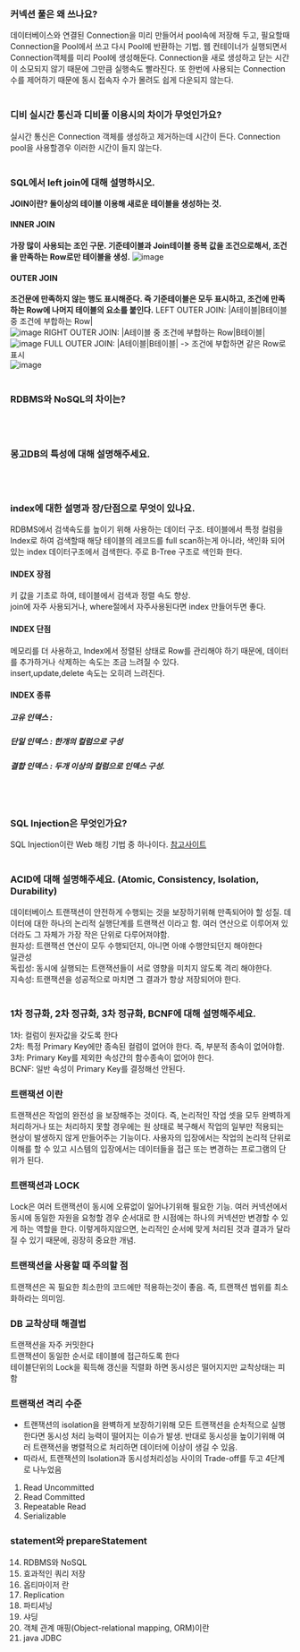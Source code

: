 
### 커넥션 풀은 왜 쓰나요?  
데이터베이스와 연결된 Connection을 미리 만들어서 pool속에 저장해 두고, 필요할때 Connection을 Pool에서 쓰고 다시 Pool에 반환하는 기법. 웹 컨테이너가 실행되면서 Connection객체를 미리 Pool에 생성해둔다. Connection을 새로 생성하고 닫는 시간이 소모되지 않기 때문에 그만큼 실행속도 빨라진다. 또 한번에 사용되는 Connection 수를 제어하기 때문에 동시 접속자 수가 몰려도 쉽게 다운되지 않는다. 
</br></br>

### 디비 실시간 통신과 디비풀 이용시의 차이가 무엇인가요?
실시간 통신은 Connection 객체를 생성하고 제거하는데 시간이 든다. Connection pool을 사용할경우 이러한 시간이 들지 않는다.
</br></br>

### SQL에서 left join에 대해 설명하시오.
**JOIN이란? 둘이상의 테이블 이용해 새로운 테이블을 생성하는 것.**
#### INNER JOIN
**가장 많이 사용되는 조인 구문. 기준테이블과 Join테이블 중복 값을 조건으로해서, 조건을 만족하는 Row로만 테이블을 생성.**
![image](https://t1.daumcdn.net/cfile/tistory/9972124C5C0D1ED00D)

#### OUTER JOIN
**조건문에 만족하지 않는 행도 표시해준다. 즉 기준테이블은 모두 표시하고, 조건에 만족하는 Row에 나머지 테이블의 요소를 붙인다.**
LEFT OUTER JOIN: |A테이블|B테이블 중 조건에 부합하는 Row|  
![image](https://t1.daumcdn.net/cfile/tistory/99C530425C0D1ED30A)
RIGHT OUTER JOIN: |A테이블 중 조건에 부합하는 Row|B테이블|  
![image](https://t1.daumcdn.net/cfile/tistory/99D5FD485C0D1ED51A)
FULL OUTER JOIN: |A테이블|B테이블| -> 조건에 부합하면 같은 Row로 표시  
![image](https://t1.daumcdn.net/cfile/tistory/9932304C5C0D1ED735)
</br></br>

### RDBMS와 NoSQL의 차이는?
</br></br>

### 몽고DB의 특성에 대해 설명해주세요.
</br></br>

### index에 대한 설명과 장/단점으로 무엇이 있나요.
RDBMS에서 검색속도를 높이기 위해 사용하는 데이터 구조. 테이블에서 특정 컬럼을 Index로 하여 검색할때 해당 테이블의 레코드를 full scan하는게 아니라, 색인화 되어있는 index 데이터구조에서 검색한다. 주로 B-Tree 구조로 색인화 한다. 

#### INDEX 장점
키 값을 기초로 하여, 테이블에서 검색과 정렬 속도 향상.  
join에 자주 사용되거나, where절에서 자주사용된다면 index 만들어두면 좋다.
#### INDEX 단점
메모리를 더 사용하고, Index에서 정렬된 상태로 Row를 관리해야 하기 때문에, 데이터를 추가하거나 삭제하는 속도는 조금 느려질 수 있다.  
insert,update,delete 속도는 오히려 느려진다.
#### INDEX 종류
##### 고유 인덱스 :
##### 단일 인덱스 : 한개의 컬럼으로 구성
##### 결합 인덱스 : 두개 이상의 컬럼으로 인덱스 구성.
</br></br>

### SQL Injection은 무엇인가요?
SQL Injection이란 Web 해킹 기법 중 하나이다. 
[참고사이트](https://asfirstalways.tistory.com/360)
</br></br>

### ACID에 대해 설명해주세요. (Atomic, Consistency, Isolation, Durability)
데이터베이스 트랜잭션이 안전하게 수행되는 것을 보장하기위해 만족되어야 할 성질. 데이터에 대한 하나의 논리적 실행단계를 트랜잭션 이라고 함. 여러 연산으로 이루어져 있더라도 그 자체가 가장 작은 단위로 다루어져야함.  
원자성: 트랜잭션 연산이 모두 수행되던지, 아니면 아얘 수행안되던지 해야한다  
일관성  
독립성: 동시에 실행되는 트랜잭션들이 서로 영향을 미치지 않도록 격리 해야한다.   
지속성: 트랜잭션을 성공적으로 마치면 그 결과가 항상 저장되어야 한다.
</br></br>

### 1차 정규화, 2차 정규화, 3차 정규화, BCNF에 대해 설명해주세요.
1차: 컬럼이 원자값을 갖도록 한다  
2차: 특정 Primary Key에만 종속된 컬럼이 없어야 한다. 즉, 부분적 종속이 없어야함.  
3차: Primary Key를 제외한 속성간의 함수종속이 없어야 한다.  
BCNF: 일반 속성이 Primary Key를 결정해선 안된다.  

### 트랜잭션 이란
트랜잭션은 작업의 완전성 을 보장해주는 것이다. 즉, 논리적인 작업 셋을 모두 완벽하게 처리하거나 또는 처리하지 못할 경우에는 원 상태로 복구해서 작업의 일부만 적용되는 현상이 발생하지 않게 만들어주는 기능이다. 사용자의 입장에서는 작업의 논리적 단위로 이해를 할 수 있고 시스템의 입장에서는 데이터들을 접근 또는 변경하는 프로그램의 단위가 된다.

### 트랜잭션과 LOCK
Lock은 여러 트랜잭션이 동시에 오류없이 일어나기위해 필요한 기능. 여러 커넥션에서 동시에 동일한 자원을 요청할 경우 순서대로 한 시점에는 하나의 커넥션만 변경할 수 있게 하는 역할을 한다. 이렇게하지않으면, 논리적인 순서에 맞게 처리된 것과 결과가 달라질 수 있기 때문에, 굉장히 중요한 개념.

### 트랜잭션을 사용할 때 주의할 점
트랜잭션은 꼭 필요한 최소한의 코드에만 적용하는것이 좋음. 즉, 트랜잭션 범위를 최소화하라는 의미임.

### DB 교착상태 해결법
트랜잭션을 자주 커밋한다  
트랜잭션이 동일한 순서로 테이블에 접근하도록 한다  
테이블단위의 Lock을 획득해 갱신을 직렬화 하면 동시성은 떨어지지만 교착상태는 피함

### 트랜잭션 격리 수준
* 트랜잭션의 isolation을 완벽하게 보장하기위해 모든 트랜잭션을 순차적으로 실행한다면 동시성 처리 능력이 떨어지는 이슈가 발생. 반대로 동시성을 높이기위해 여러 트랜잭션을 병렬적으로 처리하면 데이터에 이상이 생길 수 있음.  
* 따라서, 트랜잭션의 Isolation과 동시성처리성능 사이의 Trade-off를 두고 4단계로 나누었음
1. Read Uncommitted
2. Read Committed
3. Repeatable Read
4. Serializable

### statement와 prepareStatement
14. RDBMS와 NoSQL
15. 효과적인 쿼리 저장
16. 옵티마이저 란
17. Replication
18. 파티셔닝
19. 샤딩
20. 객체 관계 매핑(Object-relational mapping, ORM)이란
21. java JDBC
